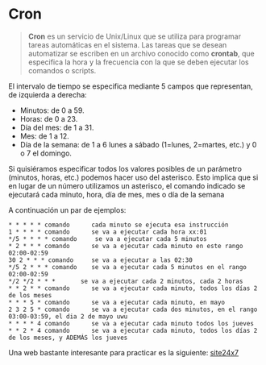 # Cron

> **Cron** es un servicio de Unix/Linux que se utiliza para programar tareas automáticas en el sistema. Las tareas que se desean automatizar se escriben en un archivo conocido como **crontab**, que especifica la hora y la frecuencia con la que se deben ejecutar los comandos o scripts.

El intervalo de tiempo se especifica mediante 5 campos que representan, de izquierda a derecha:

* Minutos: de 0 a 59.
* Horas: de 0 a 23.
* Día del mes: de 1 a 31.
* Mes: de 1 a 12.
* Día de la semana: de 1 a 6 lunes a sábado (1=lunes, 2=martes, etc.) y 0 o 7 el domingo.

Si quisiéramos especificar todos los valores posibles de un parámetro (minutos, horas, etc.) podemos hacer uso del asterisco. Esto implica que si en lugar de un número utilizamos un asterisco, el comando indicado se ejecutará cada minuto, hora, día de mes, mes o día de la semana

A continuación un par de ejemplos:

```
* * * * * comando      cada minuto se ejecuta esa instrucción
1 * * * * comando      se va a ejecutar cada hora xx:01
*/5 * * * * comando     se va a ejecutar cada 5 minutos
* 2 * * * comando      se va a ejecutar cada minuto en este rango 02:00-02:59
30 2 * * * comando     se va a ejecutar a las 02:30
*/5 2 * * * comando    se va a ejecutar cada 5 minutos en el rango 02:00-02:59
*/2 */2 * * *       se va a ejecutar cada 2 minutos, cada 2 horas
* * 2 * * comando      se va a ejecutar cada minuto, todos los días 2 de los meses
* * * 5 * comando      se va a ejecutar cada minuto, en mayo
2 3 2 5 * comando      se va a ejecutar cada dos minutos, en el rango 03:00-03:59, el dia 2 de mayo uwu
* * * * 4 comando      se va a ejecutar cada minuto todos los jueves
* * 2 * 4 comando      se va a ejecutar cada minuto, todos los días 2 de los meses, y ADEMÁS los jueves
```

Una web bastante interesante para practicar es la siguiente: [site24x7](https://www.site24x7.com/es/tools/crontab/cron-generator.html)
